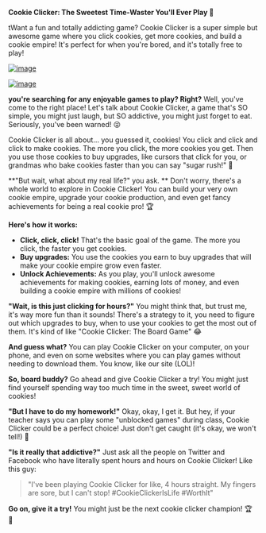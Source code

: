 **Cookie Clicker: The Sweetest Time-Waster You'll Ever Play 🍪**

tWant a fun and totally addicting game? Cookie Clicker is a super simple but awesome game where you click cookies, get more cookies, and build a cookie empire! It's perfect for when you're bored, and it's totally free to play!

[![image](https://github.com/user-attachments/assets/e3db1954-6f28-4035-b16c-db5adef3ca0e)](https://online-generator.github.io/unblockedgames/cookie-clicker-unblocked/)

[![image](https://github.com/user-attachments/assets/743ba221-d973-417e-ae9b-00b257e985e3)](https://online-generator.github.io/unblockedgames/cookie-clicker-unblocked/)

**you're searching for any enjoyable games to play? Right?**  Well, you've come to the right place!  Let's talk about Cookie Clicker, a game that's  SO simple, you might just laugh, but SO addictive, you might just forget to eat.   Seriously, you've been warned! 😜 

Cookie Clicker is all about... you guessed it, cookies!  You click and click and click to make cookies.   The more you click, the more cookies you get.   Then you use those cookies to buy upgrades, like cursors that click for you, or grandmas who bake cookies faster than you can say "sugar rush!" 👵 

**"But wait, what about my real life?" you ask.  ** Don't worry, there's a whole world to explore in Cookie Clicker!  You can build your very own cookie empire, upgrade your cookie production, and even get fancy achievements for being a real cookie pro!  🏆 

**Here's how it works:**

* **Click, click, click!** That's the basic goal of the game.  The more you click, the faster you get cookies.  
* **Buy upgrades:** You use the cookies you earn to buy upgrades that will make your cookie empire grow even faster.  
* **Unlock Achievements:**  As you play, you'll unlock awesome achievements for making cookies,  earning lots of money, and even building a cookie empire with millions of cookies! 

**"Wait, is this just clicking for hours?"** You might think that, but trust me, it's way more fun than it sounds!  There's a strategy to it,  you need to figure out which upgrades to buy,  when to use your cookies to get the most out of them.  It's kind of like  "Cookie Clicker: The Board Game" 😂  

**And guess what?**  You can play Cookie Clicker on your computer, on your phone,  and even on some websites where you can play games without needing to download them.  You know, like  our site (LOL)! 

**So, board buddy?**  Go ahead and give Cookie Clicker a try!  You might just find yourself spending way too much time in the sweet, sweet world of cookies! 

**"But I have to do my homework!"**  Okay, okay, I get it.  But hey,  if your teacher says you can play some "unblocked games" during class,  Cookie Clicker could be a perfect choice!   Just don't get caught  (it's okay,  we won't tell!) 🤫 

**"Is it really that addictive?"**  Just ask all the people on Twitter and Facebook who have literally spent hours and hours on Cookie Clicker!  Like this guy:  

> "I've been playing Cookie Clicker for like,  4 hours straight.  My fingers are sore,  but I can't stop!  #CookieClickerIsLife #WorthIt"

**Go on, give it a try!**  You might just be the next cookie clicker champion! 🏆 🍪 
